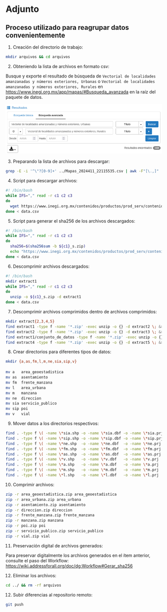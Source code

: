 # Adjunto

## Proceso utilizado para reagrupar datos convenientemente

1. Creación del directorio de trabajo:

```sh
mkdir arquivos && cd arquivos

```

2. Obteniendo la lista de archivos en formato csv:

Busque y exporte el resultado de búsqueda de `Vectorial de localidades amanzanadas y números exteriores, Urbanas` o `Vectorial de localidades amanzanadas y números exteriores, Rurales` en https://www.inegi.org.mx/app/mapas/#Busqueda_avanzada en la raíz del paquete de datos.

![image](https://github.com/digital-guard/preserv-MX/blob/main/data/_pk0002.01/buscaAvancada.png)


3. Preparando la lista de archivos para descargar:

```sh
grep -E -i '^\"?[0-9]+' ../Mapas_2024411_22115535.csv | awk -F"[\.,]"  '{print $1","$3","$12}' | sed 's/\"//g;s/, /,/g;s/\"//g;s/Urbanas/urbana/;s/Rurales/rural/;s/ /_/g' > data.csv
```

4. Script para descargar archivos:

```sh
#! /bin/bash
while IFS="," read -r c1 c2 c3
do
  wget https://www.inegi.org.mx/contenidos/productos/prod_serv/contenidos/espanol/bvinegi/productos/geografia/${c2}/SHP_2/${c3}/${c1}_s.zip
done < data.csv
```

5. Script para generar el sha256 de los archivos descargados:

```sh
#! /bin/bash
while IFS="," read -r c1 c2 c3
do
  sha256=$(sha256sum -b ${c1}_s.zip)
  echo "https://www.inegi.org.mx/contenidos/productos/prod_serv/contenidos/espanol/bvinegi/productos/geografia/${c2}/SHP_2/${c3}/${c1}_s.zip,${sha256}" >> ../sha256_originales.csv
done < data.csv
```

6. Descomprimir archivos descargados:

```sh
#! /bin/bash
mkdir extract1
while IFS="," read -r c1 c2 c3
do
  unzip -o ${c1}_s.zip -d extract1
done < data.csv
```

7. Descomprimir archivos comprimidos dentro de archivos comprimidos:

```sh
mkdir extract{2,3,4,5}
find extract1 -type f -name '*.zip' -exec unzip -o {} -d extract2 \; &> logunzip2
find extract2 -type f -name '*.zip' -exec unzip -o {} -d extract3 \; &> logunzip3
find extract1/conjunto_de_datos -type f -name '*.zip' -exec unzip -o {} -d extract4 \; &> logunzip4
find extract4 -type f -name '*.zip' -exec unzip -o {} -d extract5 \; &> logunzip5
```

8. Crear directorios para diferentes tipos de datos:

```sh
mkdir {a,as,fm,l,m,ne,sia,sip,v}

mv a   area_geoestadistica
mv as  asentamiento
mv fm  frente_manzana
mv l   area_urbana
mv m   manzana
mv ne  direccion
mv sia servicio_publico
mv sip poi
mv v   vial
```

9. Mover datos a los directorios respectivos:

```sh
find . -type f \( -name \*sia.shp -o -name \*sia.dbf -o -name \*sia.prj -o -name \*sia.shx -o -name \*sia.shp.xml \) -exec mv -t servicio_publico {} +
find . -type f \( -name \*sip.shp -o -name \*sip.dbf -o -name \*sip.prj -o -name \*sip.shx -o -name \*sip.shp.xml \) -exec mv -t poi {} +
find . -type f \( -name \*ne.shp  -o -name \*ne.dbf  -o -name \*ne.prj  -o -name \*ne.shx  -o -name \*ne.shp.xml  \) -exec mv -t direccion  {} +
find . -type f \( -name \*fm.shp  -o -name \*fm.dbf  -o -name \*fm.prj  -o -name \*fm.shx  -o -name \*fm.shp.xml  \) -exec mv -t frente_manzana  {} +
find . -type f \( -name \*as.shp  -o -name \*as.dbf  -o -name \*as.prj  -o -name \*as.shx  -o -name \*as.shp.xml  \) -exec mv -t asentamiento  {} +
find . -type f \( -name \*v.shp   -o -name \*v.dbf   -o -name \*v.prj   -o -name \*v.shx   -o -name \*v.shp.xml   \) -exec mv -t vial   {} +
find . -type f \( -name \*a.shp   -o -name \*a.dbf   -o -name \*a.prj   -o -name \*a.shx   -o -name \*a.shp.xml   \) -exec mv -t area_geoestadistica {} +
find . -type f \( -name \*m.shp   -o -name \*m.dbf   -o -name \*m.prj   -o -name \*m.shx   -o -name \*m.shp.xml   \) -exec mv -t manzana   {} +
find . -type f \( -name \*l.shp   -o -name \*l.dbf   -o -name \*l.prj   -o -name \*l.shx   -o -name \*l.shp.xml   \) -exec mv -t area_urbana   {} +
```

10. Comprimir archivos:

```sh
zip -r area_geoestadistica.zip area_geoestadistica
zip -r area_urbana.zip area_urbana
zip -r asentamiento.zip asentamiento
zip -r direccion.zip direccion
zip -r frente_manzana.zip frente_manzana
zip -r manzana.zip manzana
zip -r poi.zip poi
zip -r servicio_publico.zip servicio_publico
zip -r vial.zip vial
```

11. Preservación digital de archivos generados:

Para preservar digitalmente los archivos generados en el ítem anterior, consulte el paso del Workflow: https://wiki.addressforall.org/doc/dg:Workflow#Gerar_sha256

12. Eliminar los archivos:

```sh
cd ../ && rm -rf arquivos
```

12. Subir diferencias al repositorio remoto:

```sh
git push
```
